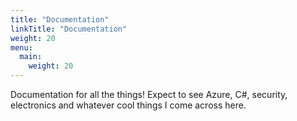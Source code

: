 ```yaml
---
title: "Documentation"
linkTitle: "Documentation"
weight: 20
menu:
  main:
    weight: 20
---
```


Documentation for all the things! Expect to see Azure, C#, security, electronics and whatever cool things I come across here.
